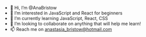 - 👋 Hi, I’m @AnaBristow
- 👀 I’m interested in JavaScript and React for beginners
- 🌱 I’m currently learning JavaScript, React, CSS
- 💞️ I’m looking to collaborate on anything that will help me learn!
- 📫 Reach me on anastasia_bristow@hotmail.com

<!---
AnaBristow/AnaBristow is a ✨ special ✨ repository because its `README.md` (this file) appears on your GitHub profile.
You can click the Preview link to take a look at your changes.
--->
